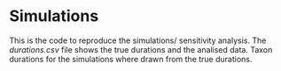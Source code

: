 # Simulations
This is the code to reproduce the simulations/ sensitivity analysis. The *durations.csv* file shows the true durations and the analised data. Taxon durations for the simulations where drawn from the true durations. 